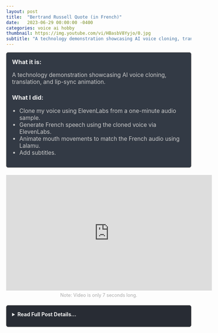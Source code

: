 ```yaml
---
layout: post
title:  "Bertrand Russell Quote (in French)"
date:   2023-06-29 00:00:00 -0400
categories: voice ai hobby
thumbnail: https://img.youtube.com/vi/HBasbV8Yyjo/0.jpg
subtitle: "A technology demonstration showcasing AI voice cloning, translation, and lip-sync animation."
---
```


<div style="padding: 15px; border: 1px solid #555; border-radius: 5px; margin-bottom: 20px; background-color: #333a45;">
  <h3 style="margin-top: 0; color: #eee;">What it is:</h3>
  <p style="font-size: 1.1em; color: #ccc;">A technology demonstration showcasing AI voice cloning, translation, and lip-sync animation.</p>
  
  <h3 style="color: #eee;">What I did:</h3>
  <ul style="font-size: 1.1em; list-style-type: disc; padding-left: 20px; color: #ccc;">
    <li>Clone my voice using ElevenLabs from a one-minute audio sample.</li>
    <li>Generate French speech using the cloned voice via ElevenLabs.</li>
    <li>Animate mouth movements to match the French audio using Lalamu.</li>
    <li>Add subtitles.</li>
  </ul>
</div>

<div style="text-align: center; margin-bottom: 0px;">
  <iframe width="560" height="315" src="https://www.youtube.com/embed/HBasbV8Yyjo" title="YouTube video player" frameborder="0" allow="accelerometer; autoplay; clipboard-write; encrypted-media; gyroscope; picture-in-picture; web-share" allowfullscreen></iframe>
</div>
<p style="text-align: center; font-size: 0.9em; color: #aaa; margin-top: 5px; margin-bottom: 20px;">Note: Video is only 7 seconds long.</p>

<details style="margin-bottom: 20px; background-color: #282c34; padding: 15px; border-radius: 5px; border: 1px solid #444;">
  <summary style="cursor: pointer; font-weight: bold; color: #eee; margin-bottom: 10px;">Read Full Post Details...</summary>
  <div style="padding-top: 10px; border-top: 1px solid #444;">
    Technology Demonstration: 
    I used a paid version of ElevenLabs to create my voice based on a one-minute sample of me talking. ElevenLabs also made my voice speak French. I used Lalamu to make my mouth move with my French-speaking voice. I added subtitles.
    
    ### Example Video
    <div style="text-align: center; margin-bottom: 20px;">
      ![Bertrand Russell Quote](https://img.youtube.com/vi/HBasbV8Yyjo/0.jpg)
    </div>
    
    These software were developed in the last few months (June, 2023).
    
    ### Software Used
    - [ElevenLabs](https://beta.elevenlabs.io/)
    - [Lalamu](https://lalamu.studio/)
  </div>
</details>

